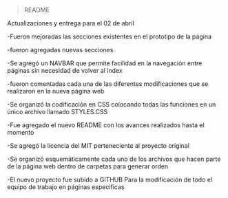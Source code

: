 >README

Actualizaciones y entrega para el 02 de abril

-Fueron mejoradas las secciones existentes en el prototipo de la página

-fueron agregadas nuevas secciones

-Se agregó un NAVBAR que permite facilidad en la navegación entre páginas sin necesidad de volver al index

-fueron comentadas cada una de las diferentes modificaciones que se realizaron en la nueva página web

-Se organizó la codificación en CSS colocando todas las funciones en un único archivo llamado STYLES.CSS

-Fue agregado el nuevo README con los avances realizados hasta el momento

-Se agregó la licencia del MIT perteneciente al proyecto original

-Se organizó esquemáticamente cada uno de los archivos que hacen parte de la página web dentro de carpetas para generar orden

-El nuevo proyecto fue subido a GITHUB Para la modificación de todo el equipo de trabajo en páginas especificas 
